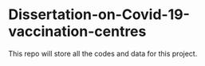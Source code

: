 # Dissertation-on-Covid-19-vaccination-centres

This repo will store all the codes and data for this project.
